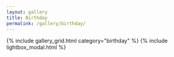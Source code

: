 ```yaml
---
layout: gallery
title: Birthday
permalink: /gallery/birthday/
---
```


{% include gallery_grid.html category="birthday" %}
{% include lightbox_modal.html %}

